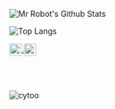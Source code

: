 ![Mr Robot's Github Stats](https://github-readme-stats.vercel.app/api?username=jokerhacker22&show_icons=true&theme=radical)

![Top Langs](https://github-readme-stats.vercel.app/api/top-langs/?username=jokerhacker22&layout=compact)

<a href="https://t.me/MrRobotFsec">
    <img align="center" alt="Joker hacker" width="22px" src="https://cdns.iconmonstr.com/wp-content/assets/preview/2018/240/iconmonstr-telegram-1.png">
</a>



<a href="https://twitter.com/MrRobotFsec">
    <img align="center" alt="Joker hacker" width="22px" src="https://cdns.iconmonstr.com/wp-content/assets/preview/2012/240/iconmonstr-twitter-1.png">
</a>


<br><br>

<p align="left"> <img src="https://komarev.com/ghpvc/?username=jokerhacker22&label=Profile%20views&color=0e75b6&style=flat" alt="cytoo" /> </p>
